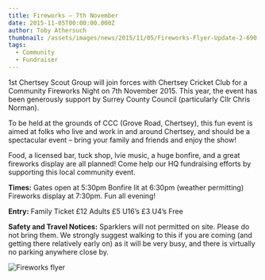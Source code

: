 ```yaml
---
title: Fireworks – 7th November
date: 2015-11-05T00:00:00.000Z
author: Toby Athersuch
thumbnail: /assets/images/news/2015/11/05/Fireworks-Flyer-Update-2-690.png
tags:
  - Community
  - Fundraiser
---
```


1st Chertsey Scout Group will join forces with Chertsey Cricket Club for a Community Fireworks Night on 7th November 2015. This year, the event has been generously support by Surrey County Council (particularly Cllr Chris Norman).

To be held at the grounds of CCC (Grove Road, Chertsey), this fun event is aimed at folks who live and work in and around Chertsey, and should be a spectacular event – bring your family and friends and enjoy the show!

Food, a licensed bar, tuck shop, lvie music, a huge bonfire, and a great fireworks display are all planned! Come help our HQ fundraising efforts by supporting this local community event.

**Times:**
Gates open at 5:30pm
Bonfire lit at 6:30pm (weather permitting)
Fireworks display at 7:30pm.
Fun all evening!

**Entry:**
Family Ticket £12
Adults £5
U16’s £3
U4’s Free

**Safety and Travel Notices:**
Sparklers will not permitted on site. Please do not bring them.
We strongly suggest walking to this if you are coming (and getting there relatively early on) as it will be very busy, and there is virtually no parking anywhere close by.

![Fireworks flyer](/assets/images/news/2015/11/05/Fireworks-Flyer-Update-2-690.png)